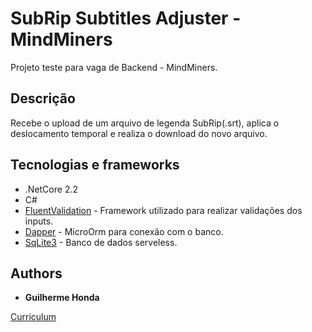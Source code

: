 # SubRip Subtitles Adjuster - MindMiners

Projeto teste para vaga de Backend - MindMiners. 

## Descrição

Recebe o upload de um arquivo de legenda SubRip(.srt), aplica o deslocamento temporal e realiza o download do novo arquivo.

## Tecnologias e frameworks

* .NetCore 2.2
* C#
* [FluentValidation](https://fluentvalidation.net/) - Framework utilizado para realizar validações dos inputs.
* [Dapper](https://dapper-tutorial.net/) - MicroOrm para conexão com o banco.
* [SqLite3](https://www.sqlite.org/index.html) - Banco de dados serveless.

## Authors

* **Guilherme Honda**  

[Curriculum](https://ghonda.github.io/)
